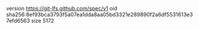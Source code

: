 version https://git-lfs.github.com/spec/v1
oid sha256:8ef93bca3793f5a07ea1dda8aa05bd3321e289890f2a6df5531613e37efd6563
size 5172

